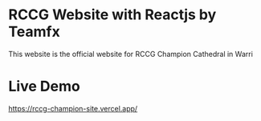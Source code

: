 # RCCG Website with Reactjs by Teamfx

This website is the official website for RCCG Champion Cathedral in Warri

# Live Demo

https://rccg-champion-site.vercel.app/

